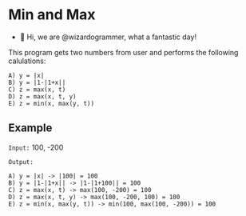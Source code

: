 # Min and Max
- 👋 Hi, we are @wizardogrammer, what a fantastic day!

This program gets two numbers from user and performs the following calulations:
```
A) y = |x|
B) y = |1-|1+x||
C) z = max(x, t)
D) z = max(x, t, y)
E) z = min(x, max(y, t))
```

## Example
`Input:` 100, -200

`Output:`
``` 
A) y = |x| -> |100| = 100
B) y = |1-|1+x|| -> |1-|1+100|| = 100
C) z = max(x, t) -> max(100, -200) = 100
D) z = max(x, t, y) -> max(100, -200, 100) = 100
E) z = min(x, max(y, t)) -> min(100, max(100, -200)) = 100
```


